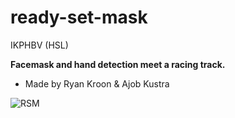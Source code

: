 # ready-set-mask
IKPHBV (HSL)

**Facemask and hand detection meet a racing track.**
- Made by Ryan Kroon &amp; Ajob Kustra

![RSM](https://i.imgur.com/VfeRla9.png)
